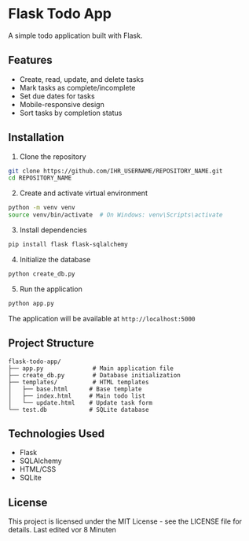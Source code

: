 # Flask Todo App

A simple todo application built with Flask.

## Features

- Create, read, update, and delete tasks
- Mark tasks as complete/incomplete
- Set due dates for tasks
- Mobile-responsive design
- Sort tasks by completion status

## Installation

1. Clone the repository

```bash
git clone https://github.com/IHR_USERNAME/REPOSITORY_NAME.git
cd REPOSITORY_NAME
```

2. Create and activate virtual environment

```bash
python -m venv venv
source venv/bin/activate  # On Windows: venv\Scripts\activate
```

3. Install dependencies

```bash
pip install flask flask-sqlalchemy
```

4. Initialize the database

```bash
python create_db.py
```

5. Run the application

```bash
python app.py
```

The application will be available at `http://localhost:5000`

## Project Structure

```
flask-todo-app/
├── app.py              # Main application file
├── create_db.py        # Database initialization
├── templates/          # HTML templates
│   ├── base.html      # Base template
│   ├── index.html     # Main todo list
│   └── update.html    # Update task form
└── test.db            # SQLite database
```

## Technologies Used

- Flask
- SQLAlchemy
- HTML/CSS
- SQLite

## License

This project is licensed under the MIT License - see the LICENSE file for details.
Last edited vor 8 Minuten
